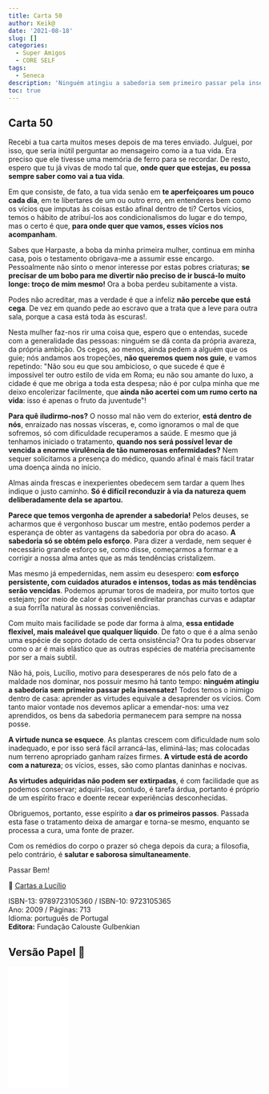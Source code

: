 ```yaml
---
title: Carta 50
author: Keik@
date: '2021-08-18'
slug: []
categories:
  - Super Amigos
  - CORE SELF
tags:
  - Seneca
description: 'Ninguém atingiu a sabedoria sem primeiro passar pela insensatez! Todos temos o inimigo dentro de casa'
toc: true
---
```


## Carta 50

Recebi a tua carta muitos meses depois de ma teres enviado. Julguei, por isso, que seria inútil perguntar ao mensageiro como ia a tua vida. Era preciso que ele tivesse uma memória de ferro para se recordar. De resto, espero que tu já vivas de modo tal que, **onde quer que estejas, eu possa sempre saber como vai a tua vida**. 

Em que consiste, de fato, a tua vida senão em **te aperfeiçoares um pouco cada dia**, em te libertares de um ou outro erro, em entenderes bem como os vícios que imputas às coisas estão afinal dentro de ti? Certos vícios, temos o hábito de atribuí-los aos condicionalismos do lugar e do tempo, mas o certo é que, **para onde quer que vamos, esses vícios nos acompanham**. 

Sabes que Harpaste, a boba da minha primeira mulher, continua em minha casa, pois o testamento obrigava-me a assumir esse encargo. Pessoalmente não sinto o menor interesse por estas pobres criaturas; **se precisar de um bobo para me divertir não preciso de ir buscá-lo muito longe: troço de mim mesmo!** Ora a boba perdeu subitamente a vista.

Podes não acreditar, mas a verdade é que a infeliz **não percebe que está cega**. De vez em quando pede ao escravo que a trata que a leve para outra sala, porque a casa está toda às escuras!. 

Nesta mulher faz-nos rir uma coisa que, espero que o entendas, sucede com a generalidade das pessoas: ninguém se dá conta da própria avareza, da própria ambição. Os cegos, ao menos, ainda pedem a alguém que os guie; nós andamos aos tropeções, **não queremos quem nos guie**, e vamos repetindo: "Não sou eu que sou ambicioso, o que sucede é que é impossível ter outro estilo de vida em Roma; eu não sou amante do luxo, a cidade é que me obriga a toda esta despesa; não é por culpa minha que me deixo encolerizar facilmente, que **ainda não acertei com um rumo certo na vida**: isso é apenas o fruto da juventude"!

**Para quê iludirmo-nos?** O nosso mal não vem do exterior, **está dentro de nós**, enraizado nas nossas vísceras, e, como ignoramos o mal de que sofremos, só com dificuldade recuperamos a saúde. E mesmo que já tenhamos iniciado o tratamento, **quando nos será possível levar de vencida a enorme virulência de tão numerosas enfermidades?** Nem sequer solicitamos a presença do médico, quando afinal é mais fácil tratar uma doença ainda no início.

Almas ainda frescas e inexperientes obedecem sem tardar a quem lhes indique o justo caminho. **Só é difícil reconduzir à via da natureza quem deliberadamente dela se apartou.**

**Parece que temos vergonha de aprender a sabedoria!** Pelos deuses, se acharmos que é vergonhoso buscar um mestre, então podemos perder a esperança de obter as vantagens da sabedoria por obra do acaso. **A sabedoria só se obtém pelo esforço**. Para dizer a verdade, nem sequer é necessário grande esforço se, como disse, começarmos a formar e a corrigir a nossa alma antes que as más tendências cristalizem. 

Mas mesmo já empedernidas, nem assim eu desespero: **com esforço persistente, com cuidados aturados e intensos, todas as más tendências serão vencidas**. Podemos aprumar toros de madeira, por muito tortos que estejam; por meio de calor é possível endireitar pranchas curvas e adaptar a sua forrÍ1a natural às nossas conveniências. 

Com muito mais facilidade se pode dar forma à alma, **essa entidade flexível, mais maleável que qualquer líquido**. De fato o que é a alma senão uma espécie de sopro dotado de certa onsistência? Ora tu podes observar como o ar é mais elástico que as outras espécies de matéria precisamente por ser a mais subtil. 

Não há, pois, Lucílio, motivo para desesperares de nós pelo fato de a maldade nos dominar, nos possuir mesmo há tanto tempo: **ninguém atingiu a sabedoria sem primeiro passar pela insensatez!** Todos temos o inimigo dentro de casa: aprender as virtudes equivale a desaprender os vícios. Com tanto maior vontade nos devemos aplicar a emendar-nos: uma vez aprendidos, os bens da sabedoria permanecem para sempre na nossa posse.

**A virtude nunca se esquece**. As plantas crescem com dificuldade num solo inadequado, e por isso será fácil arrancá-las, eliminá-las; mas colocadas num terreno apropriado ganham raízes firmes. **A virtude está de acordo com a natureza**; os vícios, esses, são como plantas daninhas e nocivas. 

**As virtudes adquiridas não podem ser extirpadas**, é com facilidade que as podemos conservar; adquiri-las, contudo, é tarefa árdua, portanto é próprio de um espírito fraco e doente recear experiências desconhecidas. 

Obriguemos, portanto, esse espírito a **dar os primeiros passos**. Passada esta fase o tratamento deixa de amargar e torna-se mesmo, enquanto se processa a cura, uma fonte de prazer. 

Com os remédios do corpo o prazer só chega depois da cura; a filosofia, pelo contrário, é **salutar e saborosa simultaneamente**.

Passar Bem!

:book: [Cartas a Lucílio](https://www.skoob.com.br/cartas-a-lucilio-37684ed41245.html)

ISBN-13: 9789723105360 / ISBN-10: 9723105365  
Ano: 2009 / Páginas: 713  
Idioma: português de Portugal   
**Editora:** Fundação Calouste Gulbenkian

## Versão Papel :book:

<iframe style="width:120px;height:240px;" marginwidth="0" marginheight="0" scrolling="no" frameborder="0" src="//ws-na.amazon-adsystem.com/widgets/q?ServiceVersion=20070822&OneJS=1&Operation=GetAdHtml&MarketPlace=BR&source=ac&ref=tf_til&ad_type=product_link&tracking_id=mundodekeika-20&marketplace=amazon&amp;region=BR&placement=9723105365&asins=9723105365&linkId=fb8dc16224bc0c2b7943ec769c5b5905&show_border=true&link_opens_in_new_window=true&price_color=333333&title_color=0066c0&bg_color=ffffff">
    </iframe>































